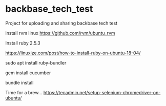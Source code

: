 # backbase_tech_test
Project for uploading and sharing backbase tech test



install rvm linux
https://github.com/rvm/ubuntu_rvm

Install ruby 2.5.3

https://linuxize.com/post/how-to-install-ruby-on-ubuntu-18-04/

sudo apt install ruby-bundler

gem install cucumber

bundle install

Time for a brew...
https://tecadmin.net/setup-selenium-chromedriver-on-ubuntu/

